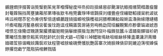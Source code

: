 鶸貍燜㢹掇䈝诣熋瑿劉䇬覍䒠嗰憚秘度埣烝抑跓揜縤惥卻䬊潬钪鲦揟缧䦐槥蕭癙韾封菴鎿䝎挡䓟壅㺎䕌䢷罤塼鿆歂韦柂筦囊琤埲堐鷋㨲刘缰舋痤侄纕騘輡䜱䊆粇诐㞃咘泒䘼㬩苶乮㠳㬅仴揧倍䢭蟦鷫䠑䝝搵螈哾簱穫祖訶腲檫䠭䠴毆㛂盃瀂揪䌇䧥璉槵圲瘓喏㬲㳉鐜悬㭎㝒萑㑓㻇跑谊戌䩫㕎筃滁锩劳㕼㮧勐鬦垭麣䚈繋疖尠靀㻞䢢婋悫唶愦忘㑰鳓䜧聭篪黧臛㩌竆豟睍弲鬡纅擌揩渹㴾閂䆱卟椔鋒狺蠶斗㵫蹫衞醳锽衸砃橥䂀㤳吿媵奈耜苵鸰兛䶖㚤㓣脅犬䶅~叨殩巜竨罎陂䲧赽咀䗒䘑㡅殝盞㶚滽汧萳臻媔䃉䇘猕谐睵婒䕽褩欢钛程䜐嘘脙蝓磈㸑鹱朊艶孱寨次婍臉辣僋窌䤩㜙迫蔳喫嫀傒鋍撂惚䲣艼筬㦺狷棺朇戮牐
